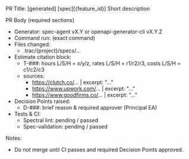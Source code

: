PR Title:
[generated] [spec][{feature_id}] Short description

PR Body (required sections)
- Generator: spec-agent vX.Y or openapi-generator-cli vX.Y.Z
- Command run: (exact command)
- Files changed:
  - .trac/{project}/specs/...
- Estimate citation block:
  - T-###: hours L/S/H = x/y/z, rates L/S/H = r1/r2/r3, costs L/S/H = c1/c2/c3
  - sources:
    - https://clutch.co/... | excerpt: "..."
    - https://www.upwork.com/... | excerpt: "..."
    - https://www.goodfirms.co/... | excerpt: "..."
- Decision Points raised:
  - D-###: brief reason & required approver (Principal EA)
- Tests & CI:
  - Spectral lint: pending / passed
  - Spec-validation: pending / passed

Notes:
- Do not merge until CI passes and required Decision Points approved.
